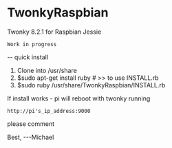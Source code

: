 # TwonkyRaspbian
Twonky 8.2.1 for Raspbian Jessie

    Work in progress
  
-- quick install

1. Clone into /usr/share
2. $sudo apt-get install ruby # >> to use INSTALL.rb
3. $sudo ruby /usr/share/TwonkyRaspbian/INSTALL.rb

If install works - pi will reboot with twonky running
    
    http://pi's_ip_address:9000
  
  please comment
  
Best, ---Michael
